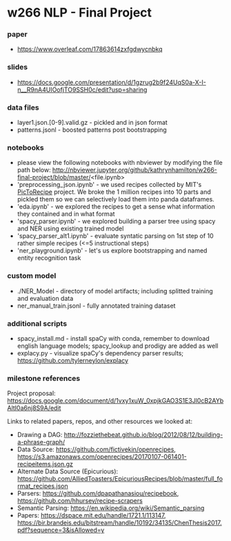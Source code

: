 # w266 NLP - Final Project

### paper
* https://www.overleaf.com/17863614zxfgdwycnbkq

### slides
* https://docs.google.com/presentation/d/1gzrug2b9f24UqS0a-X-I-n__R9nA4UIOofjTO9SSH0c/edit?usp=sharing

### data files
* layer1.json.[0-9].valid.gz - pickled and in json format 
* patterns.jsonl - boosted patterns post bootstrapping 

### notebooks
* please view the following notebooks with nbviewer by modifying the file path below:
http://nbviewer.jupyter.org/github/kathrynhamilton/w266-final-project/blob/master/<file.ipynb>
* 'preprocessing_json.ipynb' - we used recipes collected by MIT's [PicToRecipe](http://pic2recipe.csail.mit.edu/) project. We broke the 1 million recipes into 10 parts and pickled them so we can selectively load them into panda dataframes. 
* 'eda.ipynb' - we explored the recipes to get a sense what information they contained and in what format 
* 'spacy_parser.ipynb' - we explored building a parser tree using spacy and NER using existing trained model
* 'spacy_parser_alt1.ipynb' - evaluate syntatic parsing on 1st step of 10 rather simple recipes (<=5 instructional steps)
* 'ner_playground.ipynb' - let's us explore bootstrapping and named entity recognition task

### custom model
* ./NER_Model - directory of model artifacts; including splitted training and evaluation data
* ner_manual_train.jsonl - fully annotated training dataset

### additional scripts
* spacy_install.md - install spaCy with conda, remember to download english language models; spacy_lookup and prodigy are added as well
* explacy.py - visualize spaCy's dependency parser results; https://github.com/tylerneylon/explacy

### milestone references

Project proposal: https://docs.google.com/document/d/1vxy1xuW_0xpjkGAO3S1E3Jl0cB2AYbAltI0a6nj8S9A/edit

Links to related papers, repos, and other resources we looked at:
* Drawing a DAG: http://fozziethebeat.github.io/blog/2012/08/12/building-a-phrase-graph/
* Data Source: https://github.com/fictivekin/openrecipes, https://s3.amazonaws.com/openrecipes/20170107-061401-recipeitems.json.gz
* Alternate Data Source (Epicurious): https://github.com/AlliedToasters/EpicuriousRecipes/blob/master/full_format_recipes.json
* Parsers: https://github.com/dpapathanasiou/recipebook, https://github.com/hhursev/recipe-scrapers
* Semantic Parsing: https://en.wikipedia.org/wiki/Semantic_parsing
* Papers: https://dspace.mit.edu/handle/1721.1/113147, https://bir.brandeis.edu/bitstream/handle/10192/34135/ChenThesis2017.pdf?sequence=3&isAllowed=y
